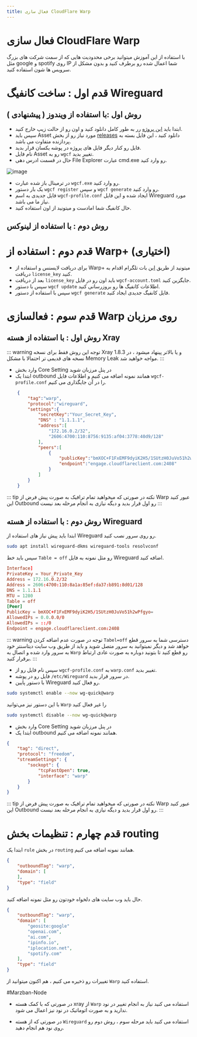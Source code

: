```yaml
---
title: فعال سازی CloudFlare Warp
---
```

# فعال سازی CloudFlare Warp
با استفاده از این آموزش میتوانید برخی محدودیت هایی که از سمت شرکت های بزرگ مثل google و spotify روی IP شما اعمال شده رو برطرف کنید و بدون مشکل از سرویس ها شون استفاده کنید.

# قدم اول : ساخت کانفیگ Wireguard
## روش اول :با استفاده از ویندوز ( پیشنهادی )

- ابتدا باید [این پروژه](https://github.com/ViRb3/wgcf) رر به طور کامل دانلود کنید و اون رو از حالت زیپ خارج کنید.
- سپس باید Asset مورد نیاز رو از بخش [releases](https://github.com/ViRb3/wgcf/releases) دانلود کنید ، این فایل بسته به پردازنده متفاوت می باشد.
- فایل رو کنار دیگر فایل های پروژه در پوشه یکسان قرار بدید.
- نام فایل Asset رو به `wgcf` تغییر بدید.
- حال در قسمت ادرس دهی File Explorer عبارت cmd.exe رو وارد کنید.

![image](https://github.com/Gozargah/gozargah.github.io/assets/50927468/716aa676-9f2b-481f-9c19-127635cc7b58)
- در ترمینال باز شده عبارت `wgcf.exe` رو وارد کنید.
- یک بار دستور `wgcf register` و سپس `wgcf generate` رو وارد کنید.
- فایل جدیدی به اسم `wgcf-profile.conf` ایجاد شده و این فایل Wireguard مورد نیاز ما می باشد.
- حال کانفیگ شما امادست و میتونید از اون استفاده کنید.
## روش دوم : با استفاده از لینوکس 

# قدم دوم : استفاده از Warp+ (اختیاری)
- برای دریافت لایسنس و استفاده از Warp+ میتونید از طریق [این](https://t.me/generatewarpplusbot) بات تلگرام اقدام به دریافت `license_key` کنید.
- بعد از دریافت `license_key` باید اون رو در فایل `wgcf-account.toml` جایگزین کنید.
- سپس با دستور `wgcf update` اطلاعات کانفیگ ها رو بروزرسانی کنید.
- سپس با استفاده از دستور `wgcf generate` فایل کانفیگ جدیدی ایجاد کنید.

# قدم سوم : فعالسازی Warp روی مرزبان
## روش اول : با استفاده از هسته Xray
::: warning توجه
این روش فقط برای نسخه Xray 1.8.3 و یا بالاتر پینهاد میشود ، در نسخه های قدیمی تر احتمالا با مشکل Memory Leak مواجه خواهید شد.
:::
- وارد بخش Core Setting در پنل مرزبان شوید
- ابتدا یک outbound همانند نمونه اضافه می کنیم و اطلاعات فایل `wgcf-profile.conf` را در آن جایگذاری می کنیم.
```json
    {
        "tag":"warp",
        "protocol":"wireguard",
        "settings":{
            "secretKey":"Your_Secret_Key",
            "DNS" : "1.1.1.1",
            "address":[
                "172.16.0.2/32",
                "2606:4700:110:8756:9135:af04:3778:40d9/128"
            ],
            "peers":[
                {
                    "publicKey":"bmXOC+F1FxEMF9dyiK2H5/1SUtzH0JuVo51h2wPfgyo=",
                    "endpoint":"engage.cloudflareclient.com:2408"
                }
            ]
        }
    }
```
::: tip نکته
در صورتی که میخواهید تمام ترافیک به صورت پیش فرض از Warp عبور کنید این Outbound رو اول قرار بدید و دیگه نیازی به انجام مرحله بعد نیست
:::


## روش دوم : با استفاده از هسته Wireguard
ابتدا باید پیش نیاز های استفاده از Wireguard رو روی سرور نصب کنید.
```bash
sudo apt install wireguard-dkms wireguard-tools resolvconf
```
سپس باید خط `Table = off` رو مثل نمونه به فایل Wireguard اضافه کنید.
```conf
Interface]
PrivateKey = Your_Private_Key
Address = 172.16.0.2/32
Address = 2606:4700:110:8a1a:85ef:da37:b891:8d01/128
DNS = 1.1.1.1
MTU = 1280
Table = off
[Peer]
PublicKey = bmXOC+F1FxEMF9dyiK2H5/1SUtzH0JuVo51h2wPfgyo=
AllowedIPs = 0.0.0.0/0
AllowedIPs = ::/0
Endpoint = engage.cloudflareclient.com:2408
```
::: warning توجه
در صورت عدم اضافه کردن `Tabel=off` دسترسی شما به سرور قطع خواهد شد و دیگر نمیتوانید به سرور متصل شوید و باید از طریق وب سایت دیتاسنتر خود به سرور وارد شده و اتصال به `Warp` رو قطع کنید تا بتونید دوباره به صورت عادی ارتباط برقرار کنید.
:::
- سپس نام فایل رو از `wgcf-profile.conf` به `warp.conf` تغییر بدید.
- فایل رو در پوشه `/etc/Wireguard` در سرور قرار بدید.
- با دستور پایین Wireguard رو فعال کنید.
```bash
sudo systemctl enable --now wg-quick@warp
```
با این دستور نیز می‌توانید `Warp` را غیر فعال کنید
```bash
sudo systemctl disable --now wg-quick@warp
```
- وارد بخش Core Setting در پنل مرزبان شوید
- ابتدا یک outbound همانند نمونه اضافه می کنیم.
```json
{
    "tag": "direct",
    "protocol": "freedom",
    "streamSettings": {
        "sockopt": {
            "tcpFastOpen": true,
            "interface": "warp"
        }
    }
}
```
::: tip نکته
در صورتی که میخواهید تمام ترافیک به صورت پیش فرض از Warp عبور کنید این Outbound رو اول قرار بدید و دیگه نیازی به انجام مرحله بعد نیست.
:::

# قدم چهارم : تنظیمات بخش routing

ابتدا یک `rule` در بخش `routing` همانند نمونه اضافه می کنیم.

```json
{
    "outboundTag": "warp",
    "domain": [
    ],
    "type": "field"
}
```
حال باید وب سایت های دلخواه خودتون رو مثل نمونه اضافه کنید.

```json
{
    "outboundTag": "warp",
    "domain": [
        "geosite:google"
        "openai.com",
        "ai.com",
        "ipinfo.io",
        "iplocation.net",
        "spotify.com"
    ],
    "type": "field"
}
```
تغییرات رو ذخیره می کنیم ، هم اکنون میتوانید از `Warp` استفاده کنید.

#Marzban-Node
- در صورتی که با کمک هسته xray از `Warp` استفاده می کنید نیاز به انجام تغییر در نود ندارید و به صورت اتوماتیک در نود نیز اعمال می شود.

- در صورتی که از هسته `Wireguard` استفاده می کنید باید مرحله سوم ، روش دوم رو روی نود هم انجام دهید.